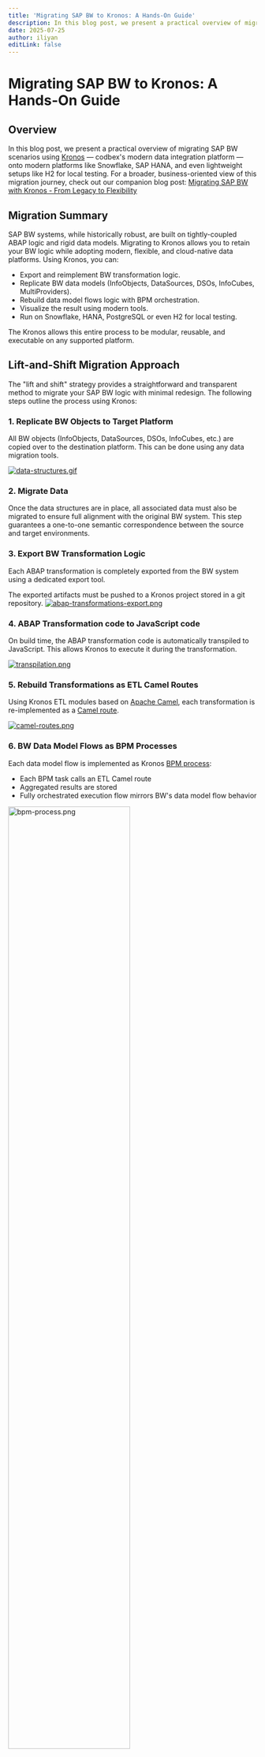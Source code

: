 ```yaml
---
title: 'Migrating SAP BW to Kronos: A Hands-On Guide'
description: In this blog post, we present a practical overview of migrating SAP BW scenarios using Kronos
date: 2025-07-25
author: iliyan
editLink: false
---
```


# Migrating SAP BW to Kronos: A Hands-On Guide

## Overview

In this blog post, we present a practical overview of migrating SAP BW scenarios using [Kronos](/products/kronos) — codbex's modern data integration platform — onto modern platforms like Snowflake, SAP HANA, and even lightweight setups like H2 for local testing. For a broader, business-oriented view of this migration journey, check out our companion blog post: [Migrating SAP BW with Kronos - From Legacy to Flexibility](/marketing/2025/06/10/kronos-bw-migration)

## Migration Summary
SAP BW systems, while historically robust, are built on tightly-coupled ABAP logic and rigid data models. Migrating to Kronos allows you to retain your BW logic while adopting modern, flexible, and cloud-native data platforms. Using Kronos, you can:

- Export and reimplement BW transformation logic.
- Replicate BW data models (InfoObjects, DataSources, DSOs, InfoCubes, MultiProviders).
- Rebuild data model flows logic with BPM orchestration.
- Visualize the result using modern tools.
- Run on Snowflake, HANA, PostgreSQL or even H2 for local testing.

The Kronos allows this entire process to be modular, reusable, and executable on any supported platform.

## Lift-and-Shift Migration Approach
The "lift and shift" strategy provides a straightforward and transparent method to migrate your SAP BW logic with minimal redesign. The following steps outline the process using Kronos:

### 1. Replicate BW Objects to Target Platform

   All BW objects (InfoObjects, DataSources, DSOs, InfoCubes, etc.) are copied over to the destination platform. This can be done using any data migration tools.

   <a href="/images/2025-07-21-kronos-bw-migration/data-structures.gif" target="_blank">
   <img src="/images/2025-07-21-kronos-bw-migration/data-structures.gif" alt="data-structures.gif">
   </a>

### 2. Migrate Data

   Once the data structures are in place, all associated data must also be migrated to ensure full alignment with the original BW system. This step guarantees a one-to-one semantic correspondence between the source and target environments.

### 3. Export BW Transformation Logic
   
   Each ABAP transformation is completely exported from the BW system using a dedicated export tool.
   
   The exported artifacts must be pushed to a Kronos project stored in a git repository.
   <a href="/images/2025-07-21-kronos-bw-migration/abap-transformations-export.png" target="_blank">
   <img src="/images/2025-07-21-kronos-bw-migration/abap-transformations-export.png" alt="abap-transformations-export.png">
   </a>

### 4. ABAP Transformation code to JavaScript code
   
   On build time, the ABAP transformation code is automatically transpiled to JavaScript. This allows Kronos to execute it during the transformation.

   <a href="/images/2025-07-21-kronos-bw-migration/transpilation.png" target="_blank">
   <img src="/images/2025-07-21-kronos-bw-migration/transpilation.png" alt="transpilation.png">
   </a>
   
### 5. Rebuild Transformations as ETL Camel Routes

   Using Kronos ETL modules based on [Apache Camel](https://camel.apache.org/), each transformation is re-implemented as a [Camel route](/documentation/platform/artefacts/camel).

   <a href="/images/2025-07-21-kronos-bw-migration/camel-routes.png" target="_blank">
   <img src="/images/2025-07-21-kronos-bw-migration/camel-routes.png" alt="camel-routes.png">
   </a>

### 6. BW Data Model Flows as BPM Processes
   
   Each data model flow is implemented as Kronos [BPM process](/documentation/platform/artefacts/bpmn):
   - Each BPM task calls an ETL Camel route
   - Aggregated results are stored
   - Fully orchestrated execution flow mirrors BW's data model flow behavior

   <a href="/images/2025-07-21-kronos-bw-migration/bpm-process.png" target="_blank">
   <img src="/images/2025-07-21-kronos-bw-migration/bpm-process.png" alt="bpm-process.png" style="width: 70%;">
   </a>

### 7. Visualization

   Once all BPM processes have been executed and the underlying ETL transformations have run successfully, the data is ready for visualization. At this stage, you can:
   - Connect to modern BI tools like Tableau, Power BI, or Apache Superset
   - Recreate classic BEx Queries using Kronos or redesign reports with a modern UX
   - Enable self-service analytics and dynamic dashboards powered by the transformed, consolidated data

   <a href="/images/2025-07-21-kronos-bw-migration/visualize.png" target="_blank">
   <img src="/images/2025-07-21-kronos-bw-migration/visualize.png" alt="visualize.png">
   </a>

### 8. Decommission the BW System

   Once all data structures, transformations, and reporting flows have been successfully migrated and validated within Kronos, the legacy SAP BW system can be safely decommissioned. This marks the completion of the migration, allowing you to reduce infrastructure costs and eliminate technical debt associated with maintaining the older BW environment.

## Demo: Bike Sales Data Flow Migration

To demonstrate the Kronos-based SAP BW migration approach, we've prepared a complete demo scenario showcasing the migration of a BW data flow related to Bike Sales. This scenario illustrates how a typical end-to-end pipeline — from raw DataSources to final processed data — can be rebuilt using Kronos components.

### Scenario Overview

The demo simulates a classic BI data flow consisting of:

- DataSources:
  - Product Master
  - Sales Orders
  - Customer Info

- DSOs:
  - Sales Order Header
  - Sales Order Items
  - Inventory Levels

- Cubes:
  - Aggregated Sales Data for bikes by region, customer segment, and product

- Data Model Flow:

   <a href="/images/2025-07-21-kronos-bw-migration/data-model-flow.png" target="_blank">
   <img src="/images/2025-07-21-kronos-bw-migration/data-model-flow.png" alt="data-model-flow.png" style="width: 70%;">
   </a>

You can find more details about the scenario [in the description file here.](https://github.com/codbex/codbex-sample-kronos-bw-sales-migration/blob/017d99aea61e819e00af3153930b8d149c93a86b/docs/scenario/Description.docx.pdf)

### Sample Project Implementation

This section outlines how the Bike Sales data flow scenario is implemented in [the sample Git repository](https://github.com/codbex/codbex-sample-kronos-bw-sales-migration). 
While the scenario can run on any supported target platform — including Snowflake, PostgreSQL, and SAP HANA—it is described using the H2 Database for simplicity and ease of local execution. 

Each step demonstrates how core components—such as table structures, transformation logic, and orchestration flows—are realized using Kronos, following the principles of the lift-and-shift migration approach.

#### Start Kronos instance locally
Start a Kronos container locally using the following command:
```shell
docker run --name codbex-kronos \
  -p 80:80 -p 8081:8081 \
  ghcr.io/codbex/codbex-kronos:2.90.0 # or newer
```
By default, Kronos uses the H2 database as the target platform, making it easy to run the demo locally without additional setup. No configuration changes are required to get started.

#### Run the Sample Project
Once the Kronos instance is up and running, you can open and run the sample project using the following steps:
- Open Kronos in your browser at [http://localhost/](http://localhost/)
- Login using the default credentials, user `admin` and password `admin`
  <a href="/images/2025-07-21-kronos-bw-migration/welcome-kronos.png" target="_blank">
  <img src="/images/2025-07-21-kronos-bw-migration/welcome-kronos.png" alt="welcome-kronos.png">
  </a>
- Go to the `Git` perspective
  <a href="/images/2025-07-21-kronos-bw-migration/git-perspective.png" target="_blank">
  <img src="/images/2025-07-21-kronos-bw-migration/git-perspective.png" alt="git-perspective.png" style="width: 40%;">
  </a>
- Click on the `Clone` button
  <a href="/images/2025-07-21-kronos-bw-migration/clone-btn.png" target="_blank">
  <img src="/images/2025-07-21-kronos-bw-migration/clone-btn.png" alt="clone-btn.png" style="width: 40%;">
  </a>
- Set `https://github.com/codbex/codbex-sample-kronos-bw-sales-migration.git` for repository URL and click on the `Clone` button
  <a href="/images/2025-07-21-kronos-bw-migration/clone-project.png" target="_blank">
  <img src="/images/2025-07-21-kronos-bw-migration/clone-project.png" alt="clone-project.png" style="width: 40%;">
  </a>
- Go back to the `Workbench` perspective
  <a href="/images/2025-07-21-kronos-bw-migration/workbench-btn.png" target="_blank">
  <img src="/images/2025-07-21-kronos-bw-migration/workbench-btn.png" alt="workbench-btn.png" style="width: 40%;">
  </a>
- Click on the `Publish all` button
  <a href="/images/2025-07-21-kronos-bw-migration/publish-btn.png" target="_blank">
  <img src="/images/2025-07-21-kronos-bw-migration/publish-btn.png" alt="publish-btn.png" style="width: 40%;">
  </a>

  Publishing the project activates it in the Kronos runtime. This step automatically sets up all required components, including database structures, sample data, transformation logic, BPM processes, etc.—so everything is ready to run without additional configuration.

   Since this is an asynchronous process, it may take a few seconds for all components to be fully initialized.

#### Define BW Objects in the Target Platform
To simplify the setup and avoid using external data migration tools, all BW structures used in the scenario—such as tables for DataSources, DSOs, and Cubes—are predefined in the Kronos [Database Schema Model (DSM)](/documentation/platform/artefacts/dsm) file: [sales/db/db-schema.dsm](https://github.com/codbex/codbex-sample-kronos-bw-sales-migration/blob/017d99aea61e819e00af3153930b8d149c93a86b/sales/db/db-schema.dsm):
<a href="/images/2025-07-21-kronos-bw-migration/dsm.png" target="_blank">
<img src="/images/2025-07-21-kronos-bw-migration/dsm.png" alt="dsm.png">
</a>

This schema is automatically applied when the project is published, creating all required tables in the target platform with no manual setup needed.

#### Import Sample Data
Following the same approach, sample data for the scenario is provided as CSV files located in dir: [sales/db/](https://github.com/codbex/codbex-sample-kronos-bw-sales-migration/blob/017d99aea61e819e00af3153930b8d149c93a86b/sales/db)

These CSV files are automatically imported into the target platform during project publishing. This makes it possible to initialize the environment without relying on any external data migration tools.

All CSV files which are used are configured in [CSVIM](/documentation/platform/artefacts/csvim) file [sales/db/data.csvim](https://github.com/codbex/codbex-sample-kronos-bw-sales-migration/blob/017d99aea61e819e00af3153930b8d149c93a86b/sales/db/data.csvim)

✅ This simplified setup works out of the box across supported platforms, including H2, Snowflake, PostgreSQL, and HANA.

#### Export BW Transformation Logic
The ABAP transformation logic originally defined in SAP BW is exported using a dedicated export tool.
In the sample project, the exported transformations are stored as `.abap` files in the following directory: [sales/src/](https://github.com/codbex/codbex-sample-kronos-bw-sales-migration/blob/017d99aea61e819e00af3153930b8d149c93a86b/sales/src)

#### Transpile ABAP to JavaScript
When the project is published in Kronos, the exported ABAP transformation logic from dir `sales/src/` is **automatically transpiled to JavaScript**. This makes it executable within Kronos during ETL processing.

The transpilation is triggered by the build scripts defined in the project's configuration file
[sales/project.json](https://github.com/codbex/codbex-sample-kronos-bw-sales-migration/blob/017d99aea61e819e00af3153930b8d149c93a86b/sales/project.json) when the project is published.

The generated JavaScript files are stored in the `sales/dist/` folder of the project.
<a href="/images/2025-07-21-kronos-bw-migration/dist-folder.png" target="_blank">
<img src="/images/2025-07-21-kronos-bw-migration/dist-folder.png" alt="dist-folder.png"  style="width: 45%;">
</a>

#### Rebuild Transformations as ETL Camel Routes
Each transformation in the sample scenario is implemented as a reusable ETL [Camel route](/documentation/platform/artefacts/camel) located at [sales/etl/etl-route.camel](https://github.com/codbex/codbex-sample-kronos-bw-sales-migration/blob/017d99aea61e819e00af3153930b8d149c93a86b/sales/etl/etl-route.camel). The route perform a simplified [Extract → Transform → Load](https://en.wikipedia.org/wiki/Extract,_transform,_load) flow:
- The **extract step** reads all data from the source table (full load used for simplicity) - [sales/etl/data-extractor.ts](https://github.com/codbex/codbex-sample-kronos-bw-sales-migration/blob/017d99aea61e819e00af3153930b8d149c93a86b/sales/etl/data-extractor.ts)
- The **transform step** invokes the corresponding transpiled ABAP transformation logic (in JavaScript) [sales/etl/transform-entries.ts](https://github.com/codbex/codbex-sample-kronos-bw-sales-migration/blob/017d99aea61e819e00af3153930b8d149c93a86b/sales/etl/transform-entries.ts)
- The **load step** writes the transformed results into the defined target table [sales/etl/data-loader.ts](https://github.com/codbex/codbex-sample-kronos-bw-sales-migration/blob/017d99aea61e819e00af3153930b8d149c93a86b/sales/etl/data-loader.ts)

Each step uses helper functions implemented in [sales/etl/etl.ts](https://github.com/codbex/codbex-sample-kronos-bw-sales-migration/blob/017d99aea61e819e00af3153930b8d149c93a86b/sales/etl/etl.ts).
These functions leverage the [codbex Database API](/documentation/platform/sdk/db/) to access and manipulate data.

The route itself is parameterized — it accepts the source table, target table, and transformation ID as exchange properties, allowing it to be reused across different flows.

Here’s what the assembled route looks like:
<a href="/images/2025-07-21-kronos-bw-migration/etl-route.png" target="_blank">
<img src="/images/2025-07-21-kronos-bw-migration/etl-route.png" alt="etl-route.png">
</a>

💡 Want to implement your own route?
Check out our [Tips & Tricks for the Integration Modeler](/documentation/tooling/integrations/#tips-tricks).

#### Model BW Data Flows as BPM Processes
In SAP BW, data flows are often tightly orchestrated—from DataSources through DSOs to Cubes or MultiProviders—in a specific execution sequence. To replicate this orchestration in Kronos, these flows are reimplemented as BPM processes that preserve the original order of execution.

In the demo project, this flow is modeled in the BPM file [sales/bpmn/sls_mp.bpmn](https://github.com/codbex/codbex-sample-kronos-bw-sales-migration/blob/017d99aea61e819e00af3153930b8d149c93a86b/sales/bpmn/sls_mp.bpmn).
<a href="/images/2025-07-21-kronos-bw-migration/bpmn.png" target="_blank">
<img src="/images/2025-07-21-kronos-bw-migration/bpmn.png" alt="bpmn.png"  style="width: 70%;">
</a>

Each BPM task:
- Triggers the defined in the previous step ETL Camel route
- Passes different parameters for source/target table names and the transformation ID depending on the current step

The BPM tasks themselves are stored in the [sales/bpmn](https://github.com/codbex/codbex-sample-kronos-bw-sales-migration/blob/017d99aea61e819e00af3153930b8d149c93a86b/sales/bpmn) folder. Each task uses the codbex Integrations API to programmatically trigger the route execution.

This approach ensures a 1:1 match with the original BW process chains, while offering clean modularity in Kronos.
<a href="/images/2025-07-21-kronos-bw-migration/1-to-1.png" target="_blank">
<img src="/images/2025-07-21-kronos-bw-migration/1-to-1.png" alt="1-to-1.png">
</a>

Using BPM in Kronos comes with additional benefits:
- Visual monitoring of running process instances
- Status tracking, including step-level success/failure
- Easy error inspection
- Ability to retrigger failed processes

All of this is available in [the Processes perspective](/documentation/tooling/processes/), providing clear operational insight and control over data flows.

💡 Want to build your own BPM flow?
Check out our [BPM Modeler Tips & Tricks](/documentation/tooling/processes/modeler#tips-tricks) to get started.

#### Run the Data Flow via BPM Process
Once everything is published, the full data pipeline—modeled as a BPM process—can be executed through a dedicated UI form:
- A simple [user-facing form](/documentation/tooling/modeling/form) is modeled in the file: [sales/sls_mp-process.form](https://github.com/codbex/codbex-sample-kronos-bw-sales-migration/blob/017d99aea61e819e00af3153930b8d149c93a86b/sales/sls_mp-process.form)
  <a href="/images/2025-07-21-kronos-bw-migration/form-modeler.png" target="_blank">
  <img src="/images/2025-07-21-kronos-bw-migration/form-modeler.png" alt="form-modeler.png">
  </a>
- When you open the form and click the `Regenerate` button, the corresponding UI is generated in the [sales/gen](https://github.com/codbex/codbex-sample-kronos-bw-sales-migration/blob/017d99aea61e819e00af3153930b8d149c93a86b/sales/gen) directory
- To access the form, open this URL in your browser: [http://localhost/services/web/sales/gen/sls_mp-process/forms/sls_mp-process/index.html](http://localhost/services/web/sales/gen/sls_mp-process/forms/sls_mp-process/index.html)
  <a href="/images/2025-07-21-kronos-bw-migration/process-form.png" target="_blank">
  <img src="/images/2025-07-21-kronos-bw-migration/process-form.png" alt="process-form.png">
  </a>
- Click the `Trigger execution` button in the form UI to start the process
  <a href="/images/2025-07-21-kronos-bw-migration/process-form-triggered-exec.png" target="_blank">
  <img src="/images/2025-07-21-kronos-bw-migration/process-form-triggered-exec.png" alt="process-form-triggered-exec.png">
  </a>
- You can monitor the progress and status of the execution in the [Processes perspective](/documentation/tooling/processes/) within Kronos
  <a href="/images/2025-07-21-kronos-bw-migration/processes-perspective.png" target="_blank">
  <img src="/images/2025-07-21-kronos-bw-migration/processes-perspective.png" alt="processes-perspective.png">
  </a>

✅ Once the process completes successfully:
- The cube tables `TD_RS_C` and `TD_IS_C` will contain the final output data
- You can explore the results using SQL in the [Database perspective](/documentation/tooling/databases/):
  ```sql
  SELECT * FROM TD_IS_C LIMIT 50;
  SELECT * FROM TD_RS_C LIMIT 50; 
  ```
  <a href="/images/2025-07-21-kronos-bw-migration/explore-cubes.png" target="_blank">
  <img src="/images/2025-07-21-kronos-bw-migration/explore-cubes.png" alt="explore-cubes.png">
  </a>

This form-based interface offers a simple way to trigger the full BW data flow.
Alternatively, the same process can be triggered programmatically using the [codbex SDK](/documentation/platform/sdk/bpm/), enabling automation scenarios such as scheduled execution via cron jobs, integration from other BPM processes, external API calls, etc. This provides flexibility for both manual and automated orchestration, while still preserving full visibility and control over the execution lifecycle.

#### Data Visualization (Coming Soon)
Once all data structures are defined, transformations executed, and data flows orchestrated—your data is fully prepared for visualization.

While visualization is not covered in this post, it's an essential final step of any BI landscape. Whether you aim to replicate classic BEx Queries, build interactive dashboards, or plug into modern BI tools like Power BI, Tableau, or Apache Superset — the processed data is ready for it.

📌 Stay tuned — we’ll cover this topic in an upcoming blog post focused entirely on building visual dashboards and reports using Kronos. A reference will be added here once the blog is live.

## Wrapping Up — From BW to Kronos, Made Simple
This guide walked through how Kronos can power a structured, modular, and executable migration of SAP BW data models — covering everything from ABAP transformation logic to ETL pipelines and BPM process orchestration.

By following a lift-and-shift approach, clients can migrate their existing BW logic and data structures onto modern platforms like Snowflake, SAP HANA, PostgreSQL, or even H2 for local testing — often in a remarkably short time frame. The approach emphasizes preserving business logic while gaining the flexibility and scalability of cloud-native tools.

With Kronos, organizations can:
- Start small and scale gradually
- Run projects locally or deploy directly to the cloud
- Preserve original BW logic with minimal rework
- Automate, monitor, and control the entire data pipeline visually

🚀 Want to try it yourself?<br>
Getting started with Kronos is easy—whether locally or in the cloud. For example, it’s available in the [Snowflake Marketplace](/marketing/2025/01/10/kronos-snowflake-marketplace) with a free trial, making installation and onboarding a matter of minutes.

💬 Questions or business inquiries?<br>
We'd love to hear from you. Reach out via our [contact page](/contact).
